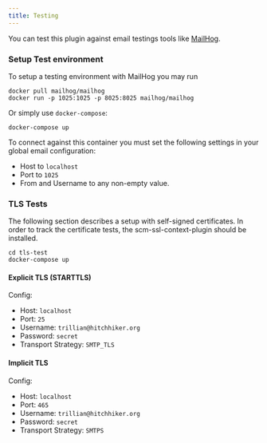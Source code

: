 ```yaml
---
title: Testing
---
```

You can test this plugin against email testings tools like [MailHog](https://github.com/mailhog/MailHog).

### Setup Test environment

To setup a testing environment with MailHog you may run
```
docker pull mailhog/mailhog
docker run -p 1025:1025 -p 8025:8025 mailhog/mailhog
```

Or simply use `docker-compose`:
```
docker-compose up
```

To connect against this container you must set the following settings in your global email configuration:
* Host to `localhost`
* Port to `1025`
* From and Username to any non-empty value.

### TLS Tests

The following section describes a setup with self-signed certificates.
In order to track the certificate tests, the scm-ssl-context-plugin should be installed.

```
cd tls-test
docker-compose up
```

#### Explicit TLS (STARTTLS)

Config:
- Host: `localhost`
- Port: `25`
- Username: `trillian@hitchhiker.org`
- Password: `secret`
- Transport Strategy: `SMTP_TLS`

#### Implicit TLS

Config:
- Host: `localhost`
- Port: `465`
- Username: `trillian@hitchhiker.org`
- Password: `secret`
- Transport Strategy: `SMTPS`
